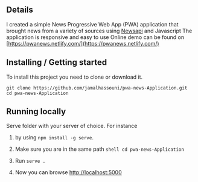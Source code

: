 ## Details 
I created  a simple  News Progressive Web App (PWA) application that brought news from a variety of sources using [Newsapi](https://newsapi.org) and Javascript
The application is responsive and easy to use
Online demo can be found on [https://pwanews.netlify.com/](https://pwanews.netlify.com/)
## Installing / Getting started

To install this project you need to clone or download it.


```shell
git clone https://github.com/jamalhassouni/pwa-news-Application.git
cd pwa-news-Application
```
## Running locally
Serve folder with your server of choice.
 For instance 
1. by using  `npm install -g serve`.
2. Make sure you are in the same path ```shell
 cd pwa-news-Application ```

3. Run `serve .`
4. Now you can browse [http://localhost:5000](http://localhost:5000)


